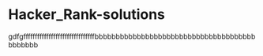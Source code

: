 # Hacker_Rank-solutions

gdfgfffffffffffffffffffffffffffffffbbbbbbbbbbbbbbbbbbbbbbbbbbbbbbbbbbbbbbbbbbbbb
